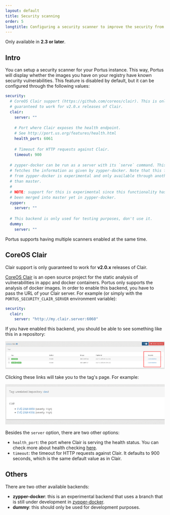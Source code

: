 ```yaml
---
layout: default
title: Security scanning
order: 5
longtitle: Configuring a security scanner to improve the security from your images
---
```


<div class="alert alert-info">
  Only available in <strong>2.3 or later</strong>.
</div>

## Intro

You can setup a security scanner for your Portus instance. This way, Portus will
display whether the images you have on your registry have known security
vulnerabilities. This feature is disabled by default, but it can be configured
through the following values:

```yaml
security:
  # CoreOS Clair support (https://github.com/coreos/clair). This is only
  # guaranteed to work for v2.0.x releases of Clair.
  clair:
    server: ""

    # Port where Clair exposes the health endpoint.
    # See http://port.us.org/features/health.html
    health_port: 6061

    # Timeout for HTTP requests against Clair.
    timeout: 900

  # zypper-docker can be run as a server with its `serve` command. This backend
  # fetches the information as given by zypper-docker. Note that this feature
  # from zypper-docker is experimental and only available through another branch
  # than master.
  #
  # NOTE: support for this is experimental since this functionality has not
  # been merged into master yet in zypper-docker.
  zypper:
    server: ""

  # This backend is only used for testing purposes, don't use it.
  dummy:
    server: ""
```

Portus supports having multiple scanners enabled at the same time.

## CoreOS Clair

<div class="alert alert-info">
  Clair support is only guaranteed to work for <strong>v2.0.x</strong> releases
  of Clair.
</div>

[CoreOS Clair](https://coreos.com/clair/docs/latest/) is an open source project
for the static analysis of vulnerabilities in appc and docker containers. Portus
only supports the analysis of docker images. In order to enable this backend,
you have to pass the URL of your Clair server. For example (or simply with the
`PORTUS_SECURITY_CLAIR_SERVER` environment variable):

```yaml
security:
  clair:
    server: "http://my.clair.server:6060"
```

If you have enabled this backend, you should be able to see something like this
in a repository:

![Repository page with vulnerabilities highlighted](/images/docs/security.png)

Clicking these links will take you to the tag's page. For example:

![Tag page with Clair vulnerabilities](/images/docs/tag-vulnerabilities.png)

Besides the `server` option, there are two other options:

- `health_port`: the port where Clair is serving the health status. You can
  check more about health checking
  [here](/features/health.html#clair-and-its-health-check).
- `timeout`: the timeout for HTTP requests against Clair. It defaults to 900
  seconds, which is the same default value as in Clair.

## Others

There are two other available backends:

- **zypper-docker**: this is an experimental backend that uses a branch that is
  still under development in [zypper-docker](https://github.com/SUSE/zypper-docker).
- **dummy**: this should only be used for development purposes.
